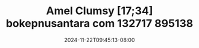 --- 
title: "Amel Clumsy [17;34] bokepnusantara com 132717 895138"
description: "nonton  video bokep Amel Clumsy [17;34] bokepnusantara com 132717 895138 yandek    "
date: 2024-11-22T09:45:13-08:00
file_code: "2yemzk6yeenb"
draft: false
cover: "426xdzfht59r5syy.jpg"
tags: ["Amel", "Clumsy", "bokepnusantara", "com", "bokep-indo", "bokep-viral", "bokep-ig"]
length: 1055
fld_id: "1482658"
foldername: "Amel clumsy"
categories: ["Amel clumsy"]
views: 0
---